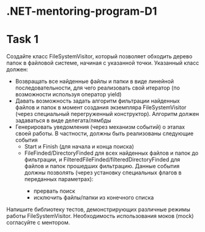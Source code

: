 # .NET-mentoring-program-D1
<h1>Task 1</h1>
<p>Создайте класс FileSystemVisitor, который позволяет обходить дерево папок в файловой системе, начиная с указанной точки. Указанный класс должен:</p> 
<ul><li>Возвращать все найденные файлы и папки в виде линейной последовательности, для чего реализовать свой итератор (по возможности используя оператор yield)</li> 
<li>Давать возможность задать алгоритм фильтрации найденных файлов и папок в момент создания экземпляра FileSystemVisitor (через специальный перегруженный конструктор). Алгоритм должен задаваться в виде делегата/лямбды </li> 
<li>Генерировать уведомления (через механизм событий) о этапах своей работы. В частности, должны быть реализованы следующие события 
<ul><li>Start и Finish (для начала и конца поиска) </li>
<li>FileFinded/DirectoryFinded для всех найденных файлов и папок до фильтрации, и FilteredFileFinded/filteredDirectoryFinded для файлов и папок прошедших фильтрацию. Данные события должны позволять (через установку специальных флагов в переданных параметрах): </li><ul>
<li> прервать поиск </li>
<li> исключить файлы/папки из конечного списка</li></ul></ul></li> </ul>
<p>Напишите библиотеку тестов, демонстрирующих различные режимы работы FileSystemVisitor. Необходимость использования моков (mock) согласуйте с ментором.</p>
